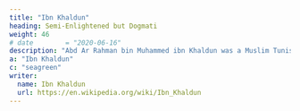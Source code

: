 ```yaml
---
title: "Ibn Khaldun"
heading: Semi-Enlightened but Dogmati
weight: 46
# date        = "2020-06-16"
description: "Abd Ar Rahman bin Muhammed ibn Khaldun was a Muslim Tunisian historian from the 14th century"
a: "Ibn Khaldun"
c: "seagreen"
writer:
  name: Ibn Khaldun
  url: https://en.wikipedia.org/wiki/Ibn_Khaldun
---
```


<!-- . His fundamental idea of group-feeling makes him one of the foundations of Supersociology -->